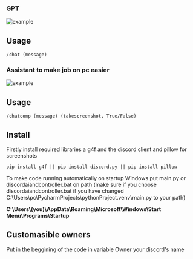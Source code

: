 ### GPT
![example](https://github.com/user-attachments/assets/c210d8b4-5011-4619-ab80-0b1e4660933f)
## Usage
`/chat (message)`
### Assistant to make job on pc easier
![example](https://github.com/user-attachments/assets/9c1aea3e-7838-4e03-abb9-ffcc5c9f9d20)
## Usage
`/chatcomp (message) (takescreenshot, True/False)`
## Install
Firstly install required libraries a g4f and the discord client and pillow for screenshots

`pip install g4f || pip install discord.py || pip install pillow`

To make code running automatically on startup Windows put main.py or discordaiandcontroller.bat on path (make sure if you choose discordaiandcontroller.bat if you have changed C:\Users\pc\PycharmProjects\pythonProject\.venv\main.py to your path) 

__C:\Users\\(you)\AppData\Roaming\Microsoft\Windows\Start Menu\Programs\Startup__

## Customasible owners
Put in the beggining of the code in variable Owner your discord's name
